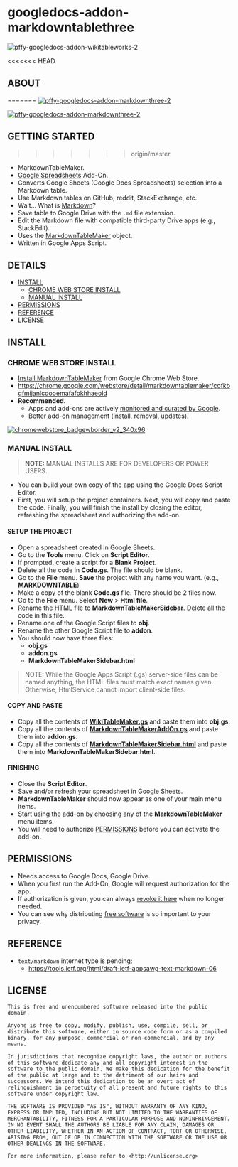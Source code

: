 # googledocs-addon-markdowntablethree

![pffy-googledocs-addon-wikitableworks-2](https://cloud.githubusercontent.com/assets/7258373/6681435/cd42f8b2-cc23-11e4-9c83-877550fb1e9e.png)

<<<<<<< HEAD
## ABOUT
=======
[![pffy-googledocs-addon-markdownthree-2](https://cloud.githubusercontent.com/assets/7258373/6681435/cd42f8b2-cc23-11e4-9c83-877550fb1e9e.png)](https://github.com/pffy/googledocs-addon-markdowntablethree/issues/1)


[![pffy-googledocs-addon-markdownthree-2](https://cloud.githubusercontent.com/assets/7258373/6681435/cd42f8b2-cc23-11e4-9c83-877550fb1e9e.png)](https://github.com/pffy/googledocs-addon-markdowntablethree/issues/1)


## GETTING STARTED
>>>>>>> origin/master

  + MarkdownTableMaker.
  + [Google Spreadsheets](http://www.google.com/sheets/about/) Add-On.
  + Converts Google Sheets (Google Docs Spreadsheets) selection into a Markdown table.
  + Use Markdown tables on GitHub, reddit, StackExchange, etc.
  + Wait... What is [Markdown](http://en.wikipedia.org/wiki/Markdown)?
  + Save table to Google Drive with the `.md` file extension.
  + Edit the Markdown file with compatible third-party Drive apps (e.g., StackEdit).
  + Uses the [MarkdownTableMaker](https://github.com/pffy/googlescript-markdowntablethree/) object.
  + Written in Google Apps Script.


## DETAILS
  + [INSTALL](#install)
    + [CHROME WEB STORE INSTALL](#chrome-web-store-install)
    + [MANUAL INSTALL](#manual-install)
  + [PERMISSIONS](#permissions)
  + [REFERENCE](#reference)
  + [LICENSE](#license)


## INSTALL

### CHROME WEB STORE INSTALL

  + [Install MarkdownTableMaker](https://chrome.google.com/webstore/detail/markdowntablemaker/cofkbgfmijanlcdooemafafokhhaeold)
  from Google Chrome Web Store.
  + https://chrome.google.com/webstore/detail/markdowntablemaker/cofkbgfmijanlcdooemafafokhhaeold
  + **Recommended.**
    + Apps and add-ons are actively [monitored and curated by Google](https://support.google.com/chrome_webstore/answer/1047776?hl=en).
    + Better add-on management (install, removal, updates).

[![chromewebstore_badgewborder_v2_340x96](https://cloud.githubusercontent.com/assets/7258373/6788162/ee497942-d154-11e4-934d-ef386061181d.png)](https://chrome.google.com/webstore/detail/markdowntablemaker/cofkbgfmijanlcdooemafafokhhaeold)

### MANUAL INSTALL

> **NOTE:** MANUAL INSTALLS ARE FOR DEVELOPERS OR POWER USERS.

  + You can build your own copy of the app using the Google Docs Script Editor.
  + First, you will setup the project containers. Next, you will copy and paste the code. Finally, you will finish the install by closing the editor, refreshing the spreadsheet and authorizing the add-on.

#### SETUP THE PROJECT

  + Open a spreadsheet created in Google Sheets.
  + Go to the **Tools** menu. Click on **Script Editor**.
  + If prompted, create a script for a **Blank Project**.
  + Delete all the code in **Code.gs**. The file should be blank.
  + Go to the **File** menu. **Save** the project with any name you want. (e.g., **MARKDOWNTABLE**)
  + Make a copy of the blank **Code.gs** file. There should be 2 files now.
  + Go to the **File** menu. Select **New** > **Html file**.
  + Rename the HTML file to **MarkdownTableMakerSidebar**. Delete all the code in this file.
  + Rename one of the Google Script files to **obj**.
  + Rename the other Google Script file to **addon**.
  + You should now have three files:
    + **obj.gs**
    + **addon.gs**
    + **MarkdownTableMakerSidebar.html**

> NOTE: While the Google Apps Script (.gs) server-side files can be named anything,
the HTML files must match exact names given. Otherwise, HtmlService cannot import client-side files.


#### COPY AND PASTE

  + Copy all the contents of [**WikiTableMaker.gs**](https://raw.githubusercontent.com/pffy/googledocs-addon-markdowntablethree/master/WikiTableMaker.gs) and paste them into **obj.gs**.
  + Copy all the contents of [**MarkdownTableMakerAddOn.gs**](https://raw.githubusercontent.com/pffy/googledocs-addon-markdowntablethree/master/MarkdownTableMakerAddOn.gs) and paste them into **addon.gs**.
  + Copy all the contents of [**MarkdownTableMakerSidebar.html**](https://raw.githubusercontent.com/pffy/googledocs-addon-markdowntablethree/master/MarkdownTableMakerSidebar.html) and paste them into **MarkdownTableMakerSidebar.html**.

#### FINISHING

  + Close the **Script Editor**.
  + Save and/or refresh your spreadsheet in Google Sheets.
  + **MarkdownTableMaker** should now appear as one of your main menu items.
  + Start using the add-on by choosing any of the **MarkdownTableMaker** menu items.
  + You will need to authorize [PERMISSIONS](#permissions) before you can activate the add-on.


## PERMISSIONS
  + Needs access to Google Docs, Google Drive.
  + When you first run the Add-On, Google will request authorization for the app.
  + If authorization is given,
  you can always [revoke it here](https://security.google.com/settings/security/permissions) when
  no longer needed.
  + You can see why distributing [free software](https://www.gnu.org/philosophy/free-sw.html)
   is so important to your privacy.


## REFERENCE

  + `text/markdown` internet type is pending:
    + https://tools.ietf.org/html/draft-ietf-appsawg-text-markdown-06


## LICENSE

```
This is free and unencumbered software released into the public domain.

Anyone is free to copy, modify, publish, use, compile, sell, or
distribute this software, either in source code form or as a compiled
binary, for any purpose, commercial or non-commercial, and by any
means.

In jurisdictions that recognize copyright laws, the author or authors
of this software dedicate any and all copyright interest in the
software to the public domain. We make this dedication for the benefit
of the public at large and to the detriment of our heirs and
successors. We intend this dedication to be an overt act of
relinquishment in perpetuity of all present and future rights to this
software under copyright law.

THE SOFTWARE IS PROVIDED "AS IS", WITHOUT WARRANTY OF ANY KIND,
EXPRESS OR IMPLIED, INCLUDING BUT NOT LIMITED TO THE WARRANTIES OF
MERCHANTABILITY, FITNESS FOR A PARTICULAR PURPOSE AND NONINFRINGEMENT.
IN NO EVENT SHALL THE AUTHORS BE LIABLE FOR ANY CLAIM, DAMAGES OR
OTHER LIABILITY, WHETHER IN AN ACTION OF CONTRACT, TORT OR OTHERWISE,
ARISING FROM, OUT OF OR IN CONNECTION WITH THE SOFTWARE OR THE USE OR
OTHER DEALINGS IN THE SOFTWARE.

For more information, please refer to <http://unlicense.org>

```

